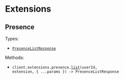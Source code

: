 # Extensions

## Presence

Types:

- <code><a href="./src/resources/extensions/presence.ts">PresenceListResponse</a></code>

Methods:

- <code title="get /extensions/{userId}/{extension}/presence">client.extensions.presence.<a href="./src/resources/extensions/presence.ts">list</a>(userId, extension, { ...params }) -> PresenceListResponse</code>
